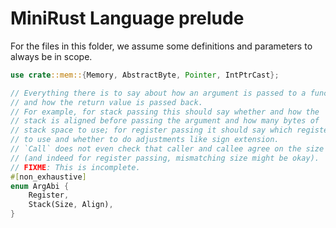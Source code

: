 # MiniRust Language prelude

For the files in this folder, we assume some definitions and parameters to always be in scope.

```rust
use crate::mem::{Memory, AbstractByte, Pointer, IntPtrCast};

// Everything there is to say about how an argument is passed to a function,
// and how the return value is passed back.
// For example, for stack passing this should say whether and how the
// stack is aligned before passing the argument and how many bytes of
// stack space to use; for register passing it should say which register
// to use and whether to do adjustments like sign extension.
// `Call` does not even check that caller and callee agree on the size
// (and indeed for register passing, mismatching size might be okay).
// FIXME: This is incomplete.
#[non_exhaustive]
enum ArgAbi {
    Register,
    Stack(Size, Align),
}
```
